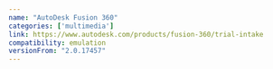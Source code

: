 ```yaml
---
name: "AutoDesk Fusion 360"
categories: ['multimedia']
link: https://www.autodesk.com/products/fusion-360/trial-intake
compatibility: emulation
versionFrom: "2.0.17457"
---
```


